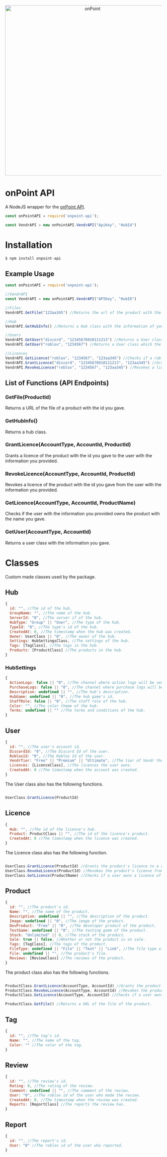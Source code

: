﻿
<div align="center">
  <br />
  <p>
    <a href="https://onpointrblx.com"><img src="https://i.imgur.com/5SBIYK5.png" width="546" alt="onPoint" /></a>
  </p>
</div>

# onPoint API

A NodeJS wrapper for the [onPoint API](https://onpointrblx.com/developers/vendr).

```js
const onPointAPI = require('onpoint-api');

const VendrAPI = new onPointAPI.VendrAPI("ApiKey", "HubId")
```

# Installation

```js
$ npm install onpoint-api
```

## Example Usage

```js
const onPointAPI = require('onpoint-api');

//VendrAPI
const VendrAPI = new onPointAPI.VendrAPI("APIKey", "HubID")

//Files
VendrAPI.GetFile("123aa345") //Returns the url of the product with the id of 123aa345's file.

//Hub
VendrAPI.GetHubInfo() //Returns a Hub class with the information of your hub.

//Users
VendrAPI.GetUser("discord", "12345678910111213") //Returns a User class which the Discord Id is 12345678910111213.
VendrAPI.GetUser("roblox", "1234567") //Returns a User class which the Roblox Id is 1234567.

//Licences
VendrAPI.GetLicence("roblox", "1234567", "123aa345") //Checks if a roblox user with the id of 1234567 owns a licence.
VendrAPI.GrantLicence("discord", "12345678910111213", "123aa345") //Grants a licence to a discord user with the id of 12345678910111213.
VendrAPI.RevokeLicence("roblox", "1234567", "123aa345") //Revokes a licence from the Roblox user with the id of 1234567.
```

## List of Functions (API Endpoints)

### GetFile(ProductId)
Returns a URL of the file of a product with the id you gave.

### GetHubInfo()
Returns a hub class.

### GrantLicence(AccountType, AccountId, ProductId)
Grants a licence of the product with the id you gave to the user with the information you provided.

### RevokeLicence(AccountType, AccountId, ProductId)
Revokes a licence of the product with the id you gave from the user with the information you provided.

### GetLicence(AccountType, AccountId, ProductName)
Checks if the user with the information you provided owns the product with the name you gave.

### GetUser(AccountType, AccountId)
Returns a user class with the information you gave.

# Classes
Custom made classes used by the package.

## Hub

```js
{
  id: "", //The id of the hub.
  GroupName: "", //The name of the hub.
  ServerId: "0", //The server if of the hub.
  HubType: "Group" || "User", //The type of the hub.
  TypeId: "0", //The type's id of the hub.
  CreatedAt: 0, //The timestamp when the hub was created.
  Owner: UserClass || "0", //The owner of the hub.
  Settings: HubSettingsClass, //The settings of the hub.
  Tags: [TagClass], //The tags in the hub.
  Products: [ProductClass] //The products in the hub.
}
```

### HubSettings

```js
{
  ActionLogs: false || "0", //The channel where action logs will be sent to.
  PurchaseLogs: false || "0", //The channel where purchase logs will be sent to.
  Description: undefined || "", //The hub's description.
  HubGame: undefined || "0", //The hub game's id.
  StaffRole: false || "0", //The staff role of the hub.
  Color: "", //The color theme of the hub.
  Terms: undefined || "" //The terms and conditions of the hub.
}
```

## User

```js
{
  id: "", //The user's account id.
  DiscordId: "0", //The Discord Id of the user.
  RobloxId: "0", //The Roblox Id of the user.
  VendrTier: "Free" || "Premium" || "Ultimate", //The tier of Vendr the user owns.
  Licences: [LicenceClass], //The licences the user owns.
  CreatedAt: 0 //The timestamp when the account was created.
}
```
The User class also has the following functions.
```js

UserClass.GrantLicence(ProductId)

```

## Licence

```js
{
  Hub: "", //The id of the licence's hub.
  Product: ProductClass || "", //The id of the licence's product.
  CreatedAt: 0 //The timestamp when the licence was created.
}
```
The Licence class also has the following function.
```js

UserClass.GrantLicence(ProductId) //Grants the product's licence to a user. Returns true or errors if it failed.
UserClass.RevokeLicence(ProductId) //Revokes the product's licence from a user. Returns true or errors if it failed.
UserClass.GetLicence(ProductName) //Checks if a user owns a licence of the product. Returns true or false.

```

## Product

```js
{
  id: "", //The product's id.
  Name: "", //The name of the product.
  Description: undefined || "", //The description of the product.
  Image: undefined || "0", //The image of the product.
  DevProduct: "Free" || "0", //The developer product of the product.
  TestGame: undefined || "0", //The testing game of the product.
  Stock: "Unlimited" || 0, //The stock of the product.
  Sale: true || false, //Whether or not the product is on sale.
  Tags: [TagClass], //The tags of the product.
  FileType: undefined || "File" || "Text" || "Link", //The file type of the product.
  File: undefined || "", //The product's file.
  Reviews: [ReviewClass] //The reviews of the product.
}
```
The product class also has the following functions.
```js

ProductClass.GrantLicence(AccountType, AccountId) //Grants the product's licence to a user. Returns true or errors if it failed.
ProductClass.RevokeLicence(AccountType, AccountId) //Revokes the product's licence from a user. Returns true or errors if it failed.
ProductClass.GetLicence(AccountType, AccountId) //Checks if a user owns a licence of the product. Returns true or false.

ProductClass.GetFile() //Returns a URL of the file of the product.
```

## Tag

```js
{
  id: "", //The tag's id.
  Name: "", //The name of the tag.
  Color: "" //The color of the tag.
}
```

## Review

```js
{
  id: "", //The review's id.
  Rating: 0, //The rating of the review.
  Comment: undefined || "", //The comment of the review.
  User: "0", //The roblox id of the user who made the review.
  CreatedAt: 0, //The timestamp when the review was created.
  Reports: [ReportClass] //The reports the review has.
}
```

## Report

```js
{
  id: "", //The report's id.
  User: "0" //The roblox id of the user who reported.
}
```
